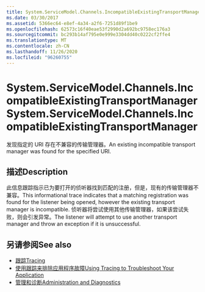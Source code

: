 ```yaml
---
title: System.ServiceModel.Channels.IncompatibleExistingTransportManager
ms.date: 03/30/2017
ms.assetid: 5366ec64-e8ef-4a34-a2f6-7251d89f1be9
ms.openlocfilehash: 62573c16f40eae53f2990d2a692bc9758ec176a3
ms.sourcegitcommit: bc293b14af795e0e999e3304dd40c0222cf2ffe4
ms.translationtype: MT
ms.contentlocale: zh-CN
ms.lasthandoff: 11/26/2020
ms.locfileid: "96260755"
---
```

# <a name="systemservicemodelchannelsincompatibleexistingtransportmanager"></a><span data-ttu-id="583c5-102">System.ServiceModel.Channels.IncompatibleExistingTransportManager</span><span class="sxs-lookup"><span data-stu-id="583c5-102">System.ServiceModel.Channels.IncompatibleExistingTransportManager</span></span>

<span data-ttu-id="583c5-103">发现指定的 URI 存在不兼容的传输管理器。</span><span class="sxs-lookup"><span data-stu-id="583c5-103">An existing incompatible transport manager was found for the specified URI.</span></span>  
  
## <a name="description"></a><span data-ttu-id="583c5-104">描述</span><span class="sxs-lookup"><span data-stu-id="583c5-104">Description</span></span>  

 <span data-ttu-id="583c5-105">此信息跟踪指示已为要打开的侦听器找到匹配的注册，但是，现有的传输管理器不兼容。</span><span class="sxs-lookup"><span data-stu-id="583c5-105">This informational trace indicates that a matching registration was found for the listener being opened, however the existing transport manager is incompatible.</span></span> <span data-ttu-id="583c5-106">侦听器将尝试使用其他传输管理器，如果该尝试失败，则会引发异常。</span><span class="sxs-lookup"><span data-stu-id="583c5-106">The listener will attempt to use another transport manager and throw an exception if it is unsuccessful.</span></span>  
  
## <a name="see-also"></a><span data-ttu-id="583c5-107">另请参阅</span><span class="sxs-lookup"><span data-stu-id="583c5-107">See also</span></span>

- [<span data-ttu-id="583c5-108">跟踪</span><span class="sxs-lookup"><span data-stu-id="583c5-108">Tracing</span></span>](index.md)
- [<span data-ttu-id="583c5-109">使用跟踪来排除应用程序故障</span><span class="sxs-lookup"><span data-stu-id="583c5-109">Using Tracing to Troubleshoot Your Application</span></span>](using-tracing-to-troubleshoot-your-application.md)
- [<span data-ttu-id="583c5-110">管理和诊断</span><span class="sxs-lookup"><span data-stu-id="583c5-110">Administration and Diagnostics</span></span>](../index.md)
